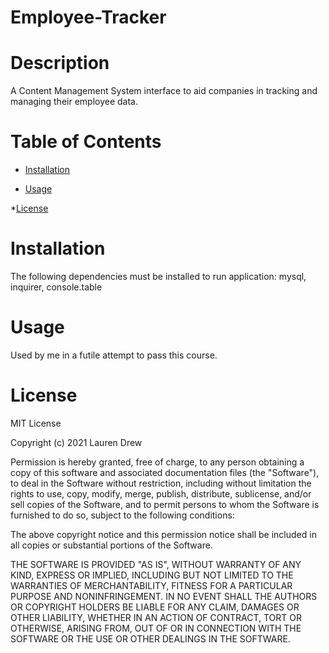 # Employee-Tracker

# Description 

A Content Management System interface to aid companies in tracking and managing their employee data. 

# Table of Contents

* [Installation](#installation)

* [Usage](#Usage)

*[License](#License)

# Installation

The following dependencies must be installed to run application: mysql, inquirer, console.table

# Usage

Used by me in a futile attempt to pass this course.

# License 

MIT License

Copyright (c) 2021 Lauren Drew

Permission is hereby granted, free of charge, to any person obtaining a copy
of this software and associated documentation files (the "Software"), to deal
in the Software without restriction, including without limitation the rights
to use, copy, modify, merge, publish, distribute, sublicense, and/or sell
copies of the Software, and to permit persons to whom the Software is
furnished to do so, subject to the following conditions:

The above copyright notice and this permission notice shall be included in all
copies or substantial portions of the Software.

THE SOFTWARE IS PROVIDED "AS IS", WITHOUT WARRANTY OF ANY KIND, EXPRESS OR
IMPLIED, INCLUDING BUT NOT LIMITED TO THE WARRANTIES OF MERCHANTABILITY,
FITNESS FOR A PARTICULAR PURPOSE AND NONINFRINGEMENT. IN NO EVENT SHALL THE
AUTHORS OR COPYRIGHT HOLDERS BE LIABLE FOR ANY CLAIM, DAMAGES OR OTHER
LIABILITY, WHETHER IN AN ACTION OF CONTRACT, TORT OR OTHERWISE, ARISING FROM,
OUT OF OR IN CONNECTION WITH THE SOFTWARE OR THE USE OR OTHER DEALINGS IN THE
SOFTWARE.
